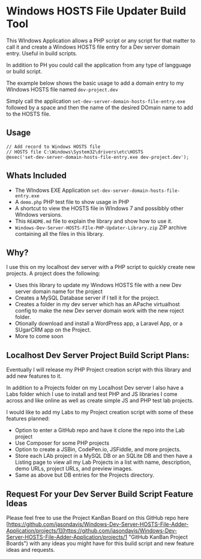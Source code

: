 # Windows HOSTS File Updater Build Tool
This WIndows Application allows a PHP script or any script for that matter to call it and create a Windows HOSTS file entry for a Dev server domain entry.  Useful in build scripts.

In addition to PH you could call the application from any type of langguage or build script.

The example below shows the basic usage to add a domain entry to my WIndows HOSTS file named `dev-project.dev`

Simply call the application `set-dev-server-domain-hosts-file-entry.exe` followed by a space and then the name of the desired DOmain name to add to the HOSTS file.

## Usage

    // Add record to Windows HOSTS file
    // HOSTS file C:\Windows\System32\drivers\etc\HOSTS
    @exec('set-dev-server-domain-hosts-file-entry.exe dev-project.dev');

## Whats Included

- The WIndows EXE Application `set-dev-server-domain-hosts-file-entry.exe`
- A `demo.php` PHP test file to show usage in PHP
- A shortcut to view the HOSTS file in WIndows 7 and possibbly other WIndows versions.
- This `README.md` file to explain the library and show how to use it.
- `Windows-Dev-Server-HOSTS-FIle-PHP-Updater-Library.zip` ZIP archive containing all the files in this library.

## Why?
I use this on my localhost dev server with a PHP script to quickly create new projects.  A project does the following:

- Uses this library to update my Windows HOSTS file with a new Dev server domain name for the project
- Creates a MySQL Database server if I tell it for the project.
- Creates a folder in my dev server which has an APache virtualhost config to make the new Dev server domain work with the new roject folder.
- Otionally download and install a WordPress app, a Laravel App, or a SUgarCRM app on the Project.
- More to come soon

## Localhost Dev Server Project Build Script Plans:

Eventually I will release my PHP Project creation script with this library and add new features to it.

In addition to a Projects folder on my Localhost Dev server I also have a Labs folder which I use to install and test PHP and JS libraries I come across and like online as well as create simple JS and PHP test lab projects.

I would like to add my Labs to my Project creation script with some of these features planned:

- Option to enter a GitHub repo and have it clone the repo into the Lab project
- Use Composer for some PHP projects
- Option to create a JSBin, CodePen.io, JSFiddle, and more projects.
- Store each LAb project in a MySQL DB or an SQLite DB and then have a Listing page to view all my Lab Projects in a list with name, description, demo URLs, project URLs, and preview images.
- Same as above but DB entries for the Projects directory.

## Request For your Dev Server Build Script Feature Ideas
Please feel free to use the Project KanBan Board on this GitHub repo here [https://github.com/jasondavis/Windows-Dev-Server-HOSTS-File-Adder-Application/projects/1](https://github.com/jasondavis/Windows-Dev-Server-HOSTS-File-Adder-Application/projects/1 "GitHub KanBan Project Boards")  with any ideas you might have for this build script and new feature ideas and requests.






































